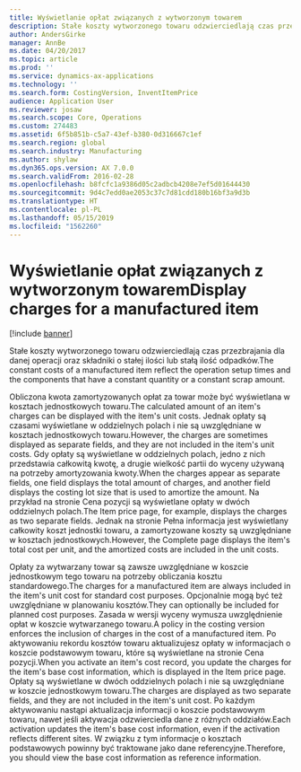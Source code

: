 ```yaml
---
title: Wyświetlanie opłat związanych z wytworzonym towarem
description: Stałe koszty wytworzonego towaru odzwierciedlają czas przezbrajania dla danej operacji oraz składniki o stałej ilości lub stałą ilość odpadków.
author: AndersGirke
manager: AnnBe
ms.date: 04/20/2017
ms.topic: article
ms.prod: ''
ms.service: dynamics-ax-applications
ms.technology: ''
ms.search.form: CostingVersion, InventItemPrice
audience: Application User
ms.reviewer: josaw
ms.search.scope: Core, Operations
ms.custom: 274483
ms.assetid: 6f5b851b-c5a7-43ef-b380-0d316667c1ef
ms.search.region: global
ms.search.industry: Manufacturing
ms.author: shylaw
ms.dyn365.ops.version: AX 7.0.0
ms.search.validFrom: 2016-02-28
ms.openlocfilehash: b8fcfc1a9386d05c2adbcb4208e7ef5d01644430
ms.sourcegitcommit: 9d4c7edd0ae2053c37c7d81cdd180b16bf3a9d3b
ms.translationtype: HT
ms.contentlocale: pl-PL
ms.lasthandoff: 05/15/2019
ms.locfileid: "1562260"
---
```

# <a name="display-charges-for-a-manufactured-item"></a><span data-ttu-id="9c1a6-103">Wyświetlanie opłat związanych z wytworzonym towarem</span><span class="sxs-lookup"><span data-stu-id="9c1a6-103">Display charges for a manufactured item</span></span>

[!include [banner](../includes/banner.md)]

<span data-ttu-id="9c1a6-104">Stałe koszty wytworzonego towaru odzwierciedlają czas przezbrajania dla danej operacji oraz składniki o stałej ilości lub stałą ilość odpadków.</span><span class="sxs-lookup"><span data-stu-id="9c1a6-104">The constant costs of a manufactured item reflect the operation setup times and the components that have a constant quantity or a constant scrap amount.</span></span>

<span data-ttu-id="9c1a6-105">Obliczona kwota zamortyzowanych opłat za towar może być wyświetlana w kosztach jednostkowych towaru.</span><span class="sxs-lookup"><span data-stu-id="9c1a6-105">The calculated amount of an item's charges can be displayed with the item's unit costs.</span></span> <span data-ttu-id="9c1a6-106">Jednak opłaty są czasami wyświetlane w oddzielnych polach i nie są uwzględniane w kosztach jednostkowych towaru.</span><span class="sxs-lookup"><span data-stu-id="9c1a6-106">However, the charges are sometimes displayed as separate fields, and they are not included in the item's unit costs.</span></span> <span data-ttu-id="9c1a6-107">Gdy opłaty są wyświetlane w oddzielnych polach, jedno z nich przedstawia całkowitą kwotę, a drugie wielkość partii do wyceny używaną na potrzeby amortyzowania kwoty.</span><span class="sxs-lookup"><span data-stu-id="9c1a6-107">When the charges appear as separate fields, one field displays the total amount of charges, and another field displays the costing lot size that is used to amortize the amount.</span></span> <span data-ttu-id="9c1a6-108">Na przykład na stronie Cena pozycji są wyświetlane opłaty w dwóch oddzielnych polach.</span><span class="sxs-lookup"><span data-stu-id="9c1a6-108">The Item price page, for example, displays the charges as two separate fields.</span></span> <span data-ttu-id="9c1a6-109">Jednak na stronie Pełna informacja jest wyświetlany całkowity koszt jednostki towaru, a zamortyzowane koszty są uwzględniane w kosztach jednostkowych.</span><span class="sxs-lookup"><span data-stu-id="9c1a6-109">However, the Complete page displays the item's total cost per unit, and the amortized costs are included in the unit costs.</span></span>

<span data-ttu-id="9c1a6-110">Opłaty za wytwarzany towar są zawsze uwzględniane w koszcie jednostkowym tego towaru na potrzeby obliczania kosztu standardowego.</span><span class="sxs-lookup"><span data-stu-id="9c1a6-110">The charges for a manufactured item are always included in the item's unit cost for standard cost purposes.</span></span> <span data-ttu-id="9c1a6-111">Opcjonalnie mogą być też uwzględniane w planowaniu kosztów.</span><span class="sxs-lookup"><span data-stu-id="9c1a6-111">They can optionally be included for planned cost purposes.</span></span> <span data-ttu-id="9c1a6-112">Zasada w wersji wyceny wymusza uwzględnienie opłat w koszcie wytwarzanego towaru.</span><span class="sxs-lookup"><span data-stu-id="9c1a6-112">A policy in the costing version enforces the inclusion of charges in the cost of a manufactured item.</span></span> <span data-ttu-id="9c1a6-113">Po aktywowaniu rekordu kosztów towaru aktualizujesz opłaty w informacjach o koszcie podstawowym towaru, które są wyświetlane na stronie Cena pozycji.</span><span class="sxs-lookup"><span data-stu-id="9c1a6-113">When you activate an item's cost record, you update the charges for the item's base cost information, which is displayed in the Item price page.</span></span> <span data-ttu-id="9c1a6-114">Opłaty są wyświetlane w dwóch oddzielnych polach i nie są uwzględniane w koszcie jednostkowym towaru.</span><span class="sxs-lookup"><span data-stu-id="9c1a6-114">The charges are displayed as two separate fields, and they are not included in the item's unit cost.</span></span> <span data-ttu-id="9c1a6-115">Po każdym aktywowaniu nastąpi aktualizacja informacji o koszcie podstawowym towaru, nawet jeśli aktywacja odzwierciedla dane z różnych oddziałów.</span><span class="sxs-lookup"><span data-stu-id="9c1a6-115">Each activation updates the item's base cost information, even if the activation reflects different sites.</span></span> <span data-ttu-id="9c1a6-116">W związku z tym informacje o kosztach podstawowych powinny być traktowane jako dane referencyjne.</span><span class="sxs-lookup"><span data-stu-id="9c1a6-116">Therefore, you should view the base cost information as reference information.</span></span>





